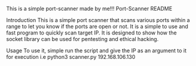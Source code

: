 This is a simple port-scanner made by me!!! Port-Scanner README

Introduction
This is a simple port scanner that scans various ports within a range to let you know if the ports are open or not. It is a simple to use and fast program to quickly scan target IP. It is designed to show how the socket library can be used for pentesting and ethical hacking.

Usage
To use it, simple run the script and give the IP as an argument to it for execution i.e python3 scanner.py 192.168.106.130
